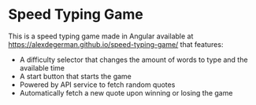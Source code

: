 # Speed Typing Game
This is a speed typing game made in Angular available at https://alexdegerman.github.io/speed-typing-game/ that features:
- A difficulty selector that changes the amount of words to type and the available time
- A start button that starts the game
- Powered by API service to fetch random quotes
- Automatically fetch a new quote upon winning or losing the game
